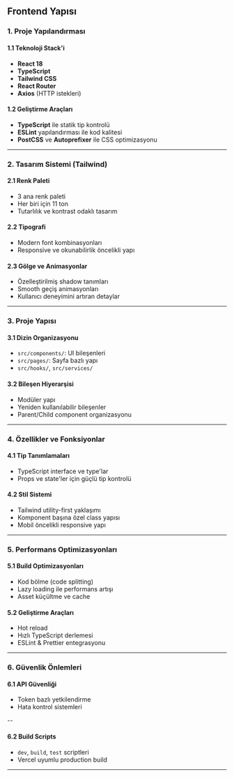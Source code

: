 ## Frontend Yapısı 

### 1. Proje Yapılandırması

#### 1.1 Teknoloji Stack'i
- **React 18**
- **TypeScript**
- **Tailwind CSS**
- **React Router**
- **Axios** (HTTP istekleri)

#### 1.2 Geliştirme Araçları
- **TypeScript** ile statik tip kontrolü
- **ESLint** yapılandırması ile kod kalitesi
- **PostCSS** ve **Autoprefixer** ile CSS optimizasyonu

---

### 2. Tasarım Sistemi (Tailwind)

#### 2.1 Renk Paleti
- 3 ana renk paleti
- Her biri için 11 ton
- Tutarlılık ve kontrast odaklı tasarım

#### 2.2 Tipografi
- Modern font kombinasyonları
- Responsive ve okunabilirlik öncelikli yapı

#### 2.3 Gölge ve Animasyonlar
- Özelleştirilmiş shadow tanımları
- Smooth geçiş animasyonları
- Kullanıcı deneyimini artıran detaylar

---

### 3. Proje Yapısı

#### 3.1 Dizin Organizasyonu
- `src/components/`: UI bileşenleri
- `src/pages/`: Sayfa bazlı yapı
- `src/hooks/`, `src/services/`
#### 3.2 Bileşen Hiyerarşisi
- Modüler yapı
- Yeniden kullanılabilir bileşenler
- Parent/Child component organizasyonu

---

### 4. Özellikler ve Fonksiyonlar

#### 4.1 Tip Tanımlamaları
- TypeScript interface ve type'lar
- Props ve state'ler için güçlü tip kontrolü

#### 4.2 Stil Sistemi
- Tailwind utility-first yaklaşımı
- Komponent başına özel class yapısı
- Mobil öncelikli responsive yapı

---

### 5. Performans Optimizasyonları

#### 5.1 Build Optimizasyonları
- Kod bölme (code splitting)
- Lazy loading ile performans artışı
- Asset küçültme ve cache

#### 5.2 Geliştirme Araçları
- Hot reload
- Hızlı TypeScript derlemesi
- ESLint & Prettier entegrasyonu

---

### 6. Güvenlik Önlemleri

#### 6.1 API Güvenliği
- Token bazlı yetkilendirme
- Hata kontrol sistemleri

--

#### 6.2 Build Scripts
- `dev`, `build`, `test` scriptleri
- Vercel uyumlu production build

---



